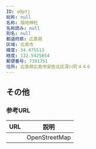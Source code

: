 ```yaml
---
ID: oOpYj
総称: null
名称: 陰地神社
名称読み: null
別名: null
都道府県: 広島県
区域: 広島市
緯度: 34.475513
経度: 132.5425654
郵便番号: 7391751
住所: 広島県広島市安佐北区深川町４４６
---
```


## その他

### 参考URL

| URL | 説明          |
| --- | ------------- |
|     | OpenStreetMap |
